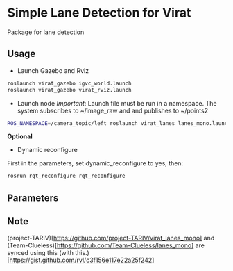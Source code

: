 # Simple Lane Detection for Virat

Package for lane detection

## Usage

* Launch Gazebo and Rviz

```bash
roslaunch virat_gazebo igvc_world.launch
roslaunch virat_gazebo virat_rviz.launch
```

* Launch node
_Important_: Launch file must be run in a namespace. 
The system subscribes to ~/image_raw and and publishes to ~/points2

```bash
ROS_NAMESPACE=/camera_topic/left roslaunch virat_lanes lanes_mono.launch
```

**Optional**

* Dynamic reconfigure

First in the parameters, set dynamic_reconfigure to yes, then:
```bash
rosrun rqt_reconfigure rqt_reconfigure
```

## Parameters


## Note
(project-TARIV)[https://github.com/project-TARIV/virat_lanes_mono] and (Team-Clueless)[https://github.com/Team-Clueless/lanes_mono] are synced using this (with this.)[https://gist.github.com/rvl/c3f156e117e22a25f242]

